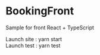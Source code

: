# BookingFront
Sample for front React + TypeScript

Launch site : yarn start<br/>
Launch test : yarn test
